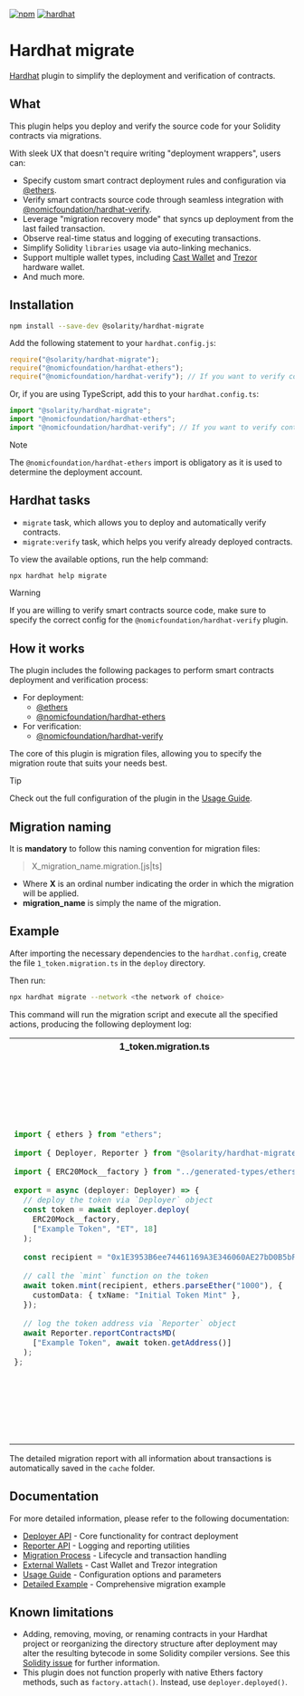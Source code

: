 [![npm](https://img.shields.io/npm/v/@solarity/hardhat-migrate.svg)](https://www.npmjs.com/package/@solarity/hardhat-migrate) [![hardhat](https://hardhat.org/buidler-plugin-badge.svg?1)](https://hardhat.org)

# Hardhat migrate

[Hardhat](https://hardhat.org) plugin to simplify the deployment and verification of contracts.

## What

This plugin helps you deploy and verify the source code for your Solidity contracts via migrations. 

With sleek UX that doesn't require writing "deployment wrappers", users can:

- Specify custom smart contract deployment rules and configuration via [@ethers](https://www.npmjs.com/package/ethers).
- Verify smart contracts source code through seamless integration with [@nomicfoundation/hardhat-verify](https://www.npmjs.com/package/@nomicfoundation/hardhat-verify).
- Leverage "migration recovery mode" that syncs up deployment from the last failed transaction.
- Observe real-time status and logging of executing transactions.
- Simplify Solidity `libraries` usage via auto-linking mechanics.
- Support multiple wallet types, including [Cast Wallet](https://book.getfoundry.sh/cast/) and [Trezor](https://trezor.io/) hardware wallet.
- And much more.

## Installation

```bash
npm install --save-dev @solarity/hardhat-migrate
```

Add the following statement to your `hardhat.config.js`:

```js
require("@solarity/hardhat-migrate");
require("@nomicfoundation/hardhat-ethers");
require("@nomicfoundation/hardhat-verify"); // If you want to verify contracts after deployment
```

Or, if you are using TypeScript, add this to your `hardhat.config.ts`:

```ts
import "@solarity/hardhat-migrate";
import "@nomicfoundation/hardhat-ethers";
import "@nomicfoundation/hardhat-verify"; // If you want to verify contracts after deployment
```

> [!NOTE]
> The `@nomicfoundation/hardhat-ethers` import is obligatory as it is used to determine the deployment account.

## Hardhat tasks

- `migrate` task, which allows you to deploy and automatically verify contracts.
- `migrate:verify` task, which helps you verify already deployed contracts.

To view the available options, run the help command:

```bash
npx hardhat help migrate
```

> [!WARNING]
> If you are willing to verify smart contracts source code, make sure to specify the correct config for the `@nomicfoundation/hardhat-verify` plugin.

## How it works

The plugin includes the following packages to perform smart contracts deployment and verification process:

- For deployment:
  - [@ethers](https://www.npmjs.com/package/ethers)
  - [@nomicfoundation/hardhat-ethers](https://www.npmjs.com/package/@nomicfoundation/hardhat-ethers)
- For verification:
  - [@nomicfoundation/hardhat-verify](https://www.npmjs.com/package/@nomicfoundation/hardhat-verify)

The core of this plugin is migration files, allowing you to specify the migration route that suits your needs best.

> [!TIP]
> Check out the full configuration of the plugin in the [Usage Guide](./docs/Usage.md).

## Migration naming

It is **mandatory** to follow this naming convention for migration files:

> X_migration_name.migration.[js|ts]

- Where **X** is an ordinal number indicating the order in which the migration will be applied.
- **migration_name** is simply the name of the migration.

## Example

After importing the necessary dependencies to the `hardhat.config`, create the file `1_token.migration.ts` in the `deploy` directory.

Then run:

```bash
npx hardhat migrate --network <the network of choice>
```

This command will run the migration script and execute all the specified actions, producing the following deployment log:

<table>
<tr>
<th>1_token.migration.ts</th>
<th>Deployment Output</th>
</tr>
<tr>
<td>

```ts
import { ethers } from "ethers";

import { Deployer, Reporter } from "@solarity/hardhat-migrate";

import { ERC20Mock__factory } from "../generated-types/ethers";

export = async (deployer: Deployer) => {
  // deploy the token via `Deployer` object
  const token = await deployer.deploy(
    ERC20Mock__factory, 
    ["Example Token", "ET", 18]
  );

  const recipient = "0x1E3953B6ee74461169A3E346060AE27bD0B5bF2B";

  // call the `mint` function on the token
  await token.mint(recipient, ethers.parseEther("1000"), {
    customData: { txName: "Initial Token Mint" },
  });

  // log the token address via `Reporter` object
  await Reporter.reportContractsMD(
    ["Example Token", await token.getAddress()]
  );
};
```
</td>
<td>

```
Migration files:
> 1_token.migration.ts

> Network:             amoy
> Network id:          80002

Starting migration...

Running 1_token.migration.ts...

Deploying ERC20Mock
> explorer: 0x54c96efe35332f8f2f1f1172ce79c79116ffd85733c1e622927b39e639716e0c
> contractAddress: 0x4131287D67125B59935A0671dbBa592fF65C0622
> blockNumber: 18828270
> blockTimestamp: 1741173920
> account: 0xf41ceE234219D6cc3d90A6996dC3276aD378cfCF
> value: 0.0 POL
> balance: 35.978078759922074382 POL
> gasUsed: 571635
> gasPrice: 30.000000015 GWei
> fee: 0.017149050008574525 POL

Transaction: ERC20Mock.mint(address,uint256)(2 arguments)
> explorer: 0x4a2481b749b9b4a444ca270d3a062b41c9c374e3736b2fe35a877caf62c9f5e5
> blockNumber: 18828272
> blockTimestamp: 1741173926
> account: 0xf41ceE234219D6cc3d90A6996dC3276aD378cfCF
> value: 0.0 POL
> balance: 35.976025769921047887 POL
> gasUsed: 68433
> gasPrice: 30.000000015 GWei
> fee: 0.002052990001026495 POL

| Contract      | Address                                    |
| ------------- | ------------------------------------------ |
| Example Token | 0x4131287D67125B59935A0671dbBa592fF65C0622 |

> Total transactions:  2
> Final cost:          0.01920204000960102 POL
```
</td>
</tr>
</table>

The detailed migration report with all information about transactions is automatically saved in the `cache` folder.

## Documentation

For more detailed information, please refer to the following documentation:

- [Deployer API](./docs/Deployer.md) - Core functionality for contract deployment
- [Reporter API](./docs/Reporter.md) - Logging and reporting utilities 
- [Migration Process](./docs/MigrationProcess.md) - Lifecycle and transaction handling
- [External Wallets](./docs/ExternalWallets.md) - Cast Wallet and Trezor integration
- [Usage Guide](./docs/Usage.md) - Configuration options and parameters
- [Detailed Example](./docs/DetailedExample.md) - Comprehensive migration example

## Known limitations

- Adding, removing, moving, or renaming contracts in your Hardhat project or reorganizing the directory structure after deployment may alter the resulting bytecode in some Solidity compiler versions. See this [Solidity issue](https://github.com/ethereum/solidity/issues/9573) for further information.
- This plugin does not function properly with native Ethers factory methods, such as `factory.attach()`. Instead, use `deployer.deployed()`.
